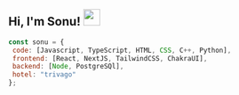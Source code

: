 ## Hi, I'm Sonu! <img src="https://media.giphy.com/media/iigp4VDyf5dCLRlGkm/giphy.gif" width="30">



```javascript
const sonu = {
 code: [Javascript, TypeScript, HTML, CSS, C++, Python],
 frontend: [React, NextJS, TailwindCSS, ChakraUI],
 backend: [Node, PostgreSQl],
 hotel: "trivago"
};
```
